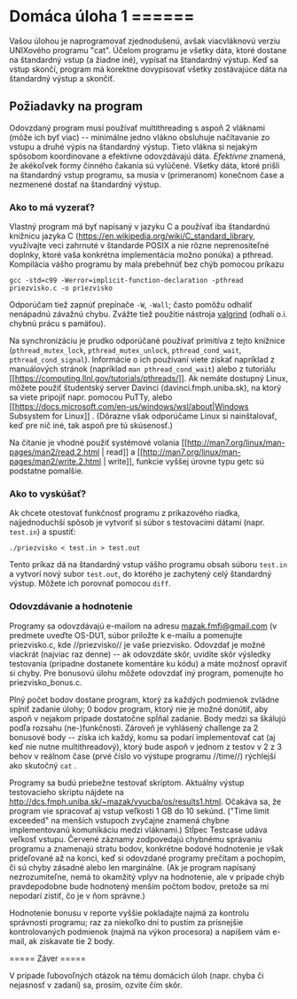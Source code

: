 # Domáca úloha 1 ======

Vašou úlohou je naprogramovať zjednodušenú, avšak viacvláknovú verziu UNIXového programu "cat". Účelom programu je všetky dáta, ktoré dostane na štandardný vstup (a žiadne iné), vypísať na štandardný výstup. Keď sa vstup skončí, program má korektne dovypisovať všetky zostávajúce dáta na štandardný výstup a skončiť.

## Požiadavky na program

Odovzdaný program musí používať multithreading s aspoň 2 vláknami (môže ich byť viac) -- minimálne jedno vlákno obsluhuje načítavanie zo vstupu a druhé výpis na štandardný výstup. Tieto vlákna si nejakým spôsobom koordinovane a efektívne odovzdávajú dáta. _Efektívne_ znamená, že akékoľvek formy činného čakania sú vylúčené. Všetky dáta, ktoré prišli na štandardný vstup programu, sa musia v (primeranom) konečnom čase a nezmenené dostať na štandardný výstup.

### Ako to má vyzerať?

Vlastný program má byť napísaný v jazyku C a používať iba štandardnú knižnicu jazyka C (https://en.wikipedia.org/wiki/C_standard_library, využívajte veci zahrnuté v štandarde POSIX a nie rôzne neprenositeľné doplnky, ktoré vaša konkrétna implementácia možno ponúka) a pthread. Kompilácia vášho programu by mala prebehnúť bez chýb pomocou príkazu

    gcc -std=c99 -Werror=implicit-function-declaration -pthread priezvisko.c -o priezvisko

Odporúčam tiež zapnúť prepínače `-W`, `-Wall`; často pomôžu odhaliť nenápadnú závažnú chybu. Zvážte tiež použitie nástroja [valgrind](https://valgrind.org/) (odhalí o.i. chybnú prácu s pamäťou).

Na synchronizáciu je prudko odporúčané používať primitíva z tejto knižnice (`pthread_mutex_lock`, `pthread_mutex_unlock`, `pthread_cond_wait`, `pthread_cond_signal`). Informácie o ich používaní viete získať napríklad z manuálových stránok (napríklad `man pthread_cond_wait`) alebo z tutoriálu [[https://computing.llnl.gov/tutorials/pthreads/]]. Ak nemáte dostupný Linux, môžete použiť študentský server Davinci (davinci.fmph.uniba.sk), na ktorý sa viete pripojiť napr. pomocou PuTTy, alebo [[https://docs.microsoft.com/en-us/windows/wsl/about|Windows Subsystem for Linux]] . (Dôrazne však odporúčame Linux si nainštalovať, keď pre nič iné, tak aspoň pre tú skúsenosť.)

Na čítanie je vhodné použiť systémové volania [[http://man7.org/linux/man-pages/man2/read.2.html | read]] a [[http://man7.org/linux/man-pages/man2/write.2.html | write]], funkcie vyššej úrovne typu getc sú podstatne pomalšie.

### Ako to vyskúšať?

Ak chcete otestovať funkčnosť programu z príkazového riadka, najjednoduchší spôsob je vytvoriť si súbor s testovacími dátami (napr. `test.in`) a spustiť:

    ./priezvisko < test.in > test.out

Tento príkaz dá na štandardný vstup vášho programu obsah súboru `test.in` a vytvorí nový subor `test.out`, do ktorého je zachytený celý štandardný výstup. Môžete ich porovnať pomocou `diff`.

### Odovzdávanie a hodnotenie

Programy sa odovzdávajú e-mailom na adresu mazak.fmfi@gmail.com (v predmete uveďte OS-DU1, súbor priložte k e-mailu a pomenujte priezvisko.c, kde //priezvisko// je vaše priezvisko. Odovzdať je možné viackrát (najviac raz denne) -- ak odovzdáte skôr, uvidíte skôr výsledky testovania (prípadne dostanete komentáre ku kódu) a máte možnosť opraviť si chyby. Pre bonusovú úlohu môžete odovzdať iný program, pomenujte ho priezvisko_bonus.c.

Plný počet bodov dostane program, ktorý za každých podmienok zvládne splniť zadanie úlohy; 0 bodov program, ktorý nie je možné donútiť, aby aspoň v nejakom prípade dostatočne spĺňal zadanie. Body medzi sa škálujú podľa rozsahu (ne-)funkčnosti. Zároveň je vyhlásený challenge za 2 bonusové body -- získa ich každý, komu sa podarí implementovať cat (aj keď nie nutne multithreadový), ktorý bude aspoň v jednom z testov v 2 z 3 behov v reálnom čase (prvé číslo vo výstupe programu //time//) rýchlejší ako skutočný `cat` .

Programy sa budú priebežne testovať skriptom. Aktuálny výstup testovacieho skriptu nájdete na http://dcs.fmph.uniba.sk/~mazak/vyucba/os/results1.html. Očakáva sa, že program vie spracovať aj vstup veľkosti 1 GB do 10 sekúnd. ("Time limit exceeded" na menších vstupoch zvyčajne znamená chybne implementovanú komunikáciu medzi vláknami.) Stĺpec Testcase udáva veľkosť vstupu. Červené záznamy zodpovedajú chybnému správaniu programu a znamenajú stratu bodov, konkrétne bodové hodnotenie je však prideľované až na konci, keď si odovzdané programy prečítam a pochopím, či sú chyby zásadné alebo len marginálne. (Ak je program napísaný nezrozumiteľne, nemá to okamžitý vplyv na hodnotenie, ale v prípade chýb pravdepodobne bude hodnotený menším počtom bodov, pretože sa mi nepodarí zistiť, čo je v ňom správne.)



Hodnotenie bonusu v reporte vyššie pokladajte najmä za kontrolu správnosti programu; raz za niekoľko dní to pustím za prísnejšie kontrolovaných podmienok (najmä na výkon procesora) a napíšem vám e-mail, ak získavate tie 2 body.

===== Záver =====

V prípade ľubovoľných otázok na tému domácich úloh (napr. chyba či nejasnosť v zadaní) sa, prosím, ozvite čím skôr.

